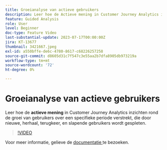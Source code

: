 ```yaml
---
title: Groeianalyse van actieve gebruikers
description: Leer hoe de Actieve mening in Customer Journey Analytics inzichten over de groei van gebruikers over een specifieke periode verstrekt, die door nieuwe, herhalende, terugkeer, en slapende gebruikers wordt verdeeld.
feature: Guided Analysis
role: User
level: Beginner
doc-type: Feature Video
last-substantial-update: 2023-07-17T00:00:00Z
jira: KT-13677
thumbnail: 3421667.jpeg
exl-id: a550bffe-de6c-4780-8617-c68226257258
source-git-commit: d8605d31c7f547c3e55aa2b7dfa8905db973219a
workflow-type: tm+mt
source-wordcount: '72'
ht-degree: 0%

---
```


# Groeianalyse van actieve gebruikers

Leer hoe de **actieve mening** in Customer Journey Analytics inzichten rond de groei van gebruikers over een specifieke periode verstrekt, die door nieuwe, herhaal, terugkeer, en slapende gebruikers wordt gespleten.

>[!VIDEO](https://video.tv.adobe.com/v/3421667/?learn=on)

Voor meer informatie, gelieve de [ documentatie ](https://experienceleague.adobe.com/docs/analytics-platform/using/guided-analysis/user-growth/active.html) te bezoeken.
